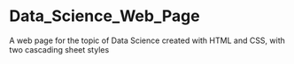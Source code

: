 # Data_Science_Web_Page
A web page for the topic of Data Science created with HTML and CSS, with two cascading sheet styles
